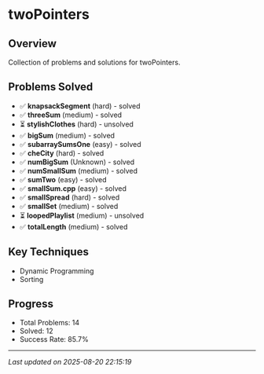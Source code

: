 # twoPointers

## Overview
Collection of problems and solutions for twoPointers.

## Problems Solved
- ✅ **knapsackSegment** (hard) - solved
- ✅ **threeSum** (medium) - solved
- ⏳ **stylishClothes** (hard) - unsolved
- ✅ **bigSum** (medium) - solved
- ✅ **subarraySumsOne** (easy) - solved
- ✅ **cheCity** (hard) - solved
- ✅ **numBigSum** (Unknown) - solved
- ✅ **numSmallSum** (medium) - solved
- ✅ **sumTwo** (easy) - solved
- ✅ **smallSum.cpp** (easy) - solved
- ✅ **smallSpread** (hard) - solved
- ✅ **smallSet** (medium) - solved
- ⏳ **loopedPlaylist** (medium) - unsolved
- ✅ **totalLength** (medium) - solved

## Key Techniques
- Dynamic Programming
- Sorting

## Progress
- Total Problems: 14
- Solved: 12
- Success Rate: 85.7%

---
*Last updated on 2025-08-20 22:15:19*
